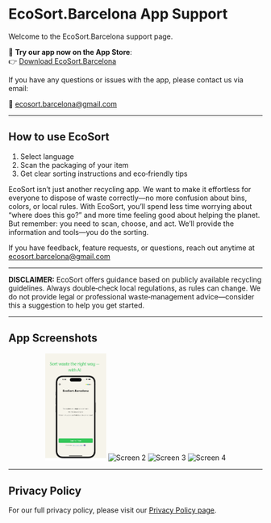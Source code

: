 # EcoSort.Barcelona App Support

Welcome to the EcoSort.Barcelona support page.

📱 **Try our app now on the App Store**:  
👉 [Download EcoSort.Barcelona](https://apps.apple.com/us/app/ecosort-barcelona/id6747254846)

If you have any questions or issues with the app, please contact us via email:

📧 [ecosort.barcelona@gmail.com](mailto:ecosort.barcelona@gmail.com)

---

## How to use EcoSort

1. Select language  
2. Scan the packaging of your item  
3. Get clear sorting instructions and eco‑friendly tips

EcoSort isn’t just another recycling app. We want to make it effortless for everyone to dispose of waste correctly—no more confusion about bins, colors, or local rules. With EcoSort, you’ll spend less time worrying about “where does this go?” and more time feeling good about helping the planet. But remember: you need to scan, choose, and act. We’ll provide the information and tools—you do the sorting.

If you have feedback, feature requests, or questions, reach out anytime at ecosort.barcelona@gmail.com

---

**DISCLAIMER:** EcoSort offers guidance based on publicly available recycling guidelines. Always double‑check local regulations, as rules can change. We do not provide legal or professional waste‑management advice—consider this a suggestion to help you get started.

---

## App Screenshots

<p align="center" width="100%">
  <img src="screenshots/screen1.png" alt="Screen 1" width="24%" />
  <img src="screenshots/screen2.png" alt="Screen 2" width="24%" />
  <img src="screenshots/screen3.png" alt="Screen 3" width="24%" />
  <img src="screenshots/screen4.png" alt="Screen 4" width="24%" />
</p>

---

## Privacy Policy

For our full privacy policy, please visit our [Privacy Policy page](./privacy).
